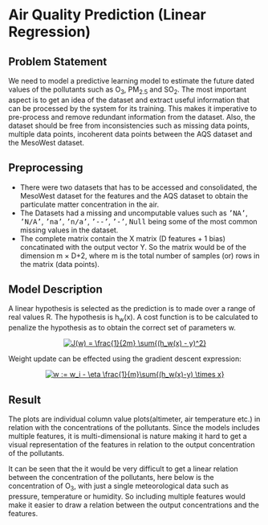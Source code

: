 
# Air Quality Prediction (Linear Regression)
## Problem Statement
We need to model a predictive learning model to estimate the future dated values of the pollutants such as O<sub>3</sub>, PM<sub>2.5</sub> and SO<sub>2</sub>. The most important aspect is to get an idea of the dataset and extract useful information that can be processed by the system for its training. This makes it imperative to pre-process and remove redundant information from the dataset. Also, the dataset should be free from inconsistencies such as missing data points, multiple data points, incoherent data points between the AQS dataset and the MesoWest dataset.

## Preprocessing
<ul>
  <li>There were two datasets that has to be accessed and consolidated, the MesoWest dataset for the features and the AQS dataset to obtain the particulate matter concentration in the air.</li>
  <li>The Datasets had a missing and uncomputable values such as <tt>’NA’</tt>, <tt>’N/A’</tt>, <tt>’na’</tt>, <tt>’n/a’</tt>, <tt>’--’</tt>, <tt>’-’</tt>, <tt>Null</tt> being some of the most common missing values in the dataset.</li>
  <li>The complete matrix contain the X matrix (D features + 1 bias) concatinated with the output vector Y. So the matrix would be of the dimension m × D+2, where m is the total number of samples (or) rows in the matrix (data points).</li>
</ul>

## Model Description
A linear hypothesis is selected as the prediction is to made over a range of real values R. The hypothesis is h<sub>w</sub>(x). A cost function is to be calculated to penalize the hypothesis as to obtain the correct set of parameters w.

<div style="text-align:center"><a href="https://www.codecogs.com/eqnedit.php?latex=J(w)&space;=&space;\frac{1}{2m}&space;\sum{(h_w(x)&space;-&space;y)^2}" target="_blank"><img src="https://latex.codecogs.com/gif.latex?J(w)&space;=&space;\frac{1}{2m}&space;\sum{(h_w(x)&space;-&space;y)^2}" title="J(w) = \frac{1}{2m} \sum{(h_w(x) - y)^2}" /></a></div>    

Weight update can be effected using the gradient descent expression:

<div style="text-align:center"><a href="https://www.codecogs.com/eqnedit.php?latex=w&space;:=&space;w_i&space;-&space;\eta&space;\frac{1}{m}\sum{(h_w(x)-y)&space;\times&space;x}" target="_blank"><img src="https://latex.codecogs.com/gif.latex?w&space;:=&space;w_i&space;-&space;\eta&space;\frac{1}{m}\sum{(h_w(x)-y)&space;\times&space;x}" title="w := w_i - \eta \frac{1}{m}\sum{(h_w(x)-y) \times x}" /></a></div> 

## Result
The plots are individual column value plots(altimeter, air temperature etc.) in relation with the concentrations of the pollutants. Since the models includes multiple features, it is multi-dimensional is nature making it hard to get a visual representation of the features in relation to the output concentration
of the pollutants.

It can be seen that the it would be very difficult to get a linear relation between the concentration of the pollutants, here below is the concentration of O<sub>3</sub>, with just a single meteorological data such as pressure, temperature or humidity. So including multiple features would make it easier to draw a relation between the output concentrations and the features.
